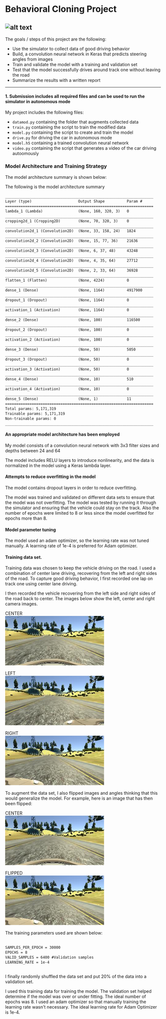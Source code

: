 
[//]: # (Image References)

[image1]: ./assets/output.gif
[image2]: ./assets/center.jpg
[image3]: ./assets/left.jpg
[image4]: ./assets/right.jpg
[image5]: ./assets/center_flip.jpg

# Behavioral Cloning Project

![alt text][image1]
---
The goals / steps of this project are the following:
* Use the simulator to collect data of good driving behavior
* Build, a convolution neural network in Keras that predicts steering angles from images
* Train and validate the model with a training and validation set
* Test that the model successfully drives around track one without leaving the road
* Summarize the results with a written report



---



#### 1. Submission includes all required files and can be used to run the simulator in autonomous mode

My project includes the following files:

* `datamod.py` containing the folder that augments collected data
* `train.py` containing the script to train the modified data
* `model.py` containing the script to create and train the model
* `drive.py` for driving the car in autonomous mode
* `model.h5` containing a trained convolution neural network 
* `video.py` containing the script that generates a video of the car driving autoomously



### Model Architecture and Training Strategy

The model architecture summary is shown below:

The following is the model architecture summary


```
___________________________________________________________________
Layer (type)                     Output Shape          Param #                    
===================================================================
lambda_1 (Lambda)                (None, 160, 320, 3)   0                        
___________________________________________________________________
cropping2d_1 (Cropping2D)        (None, 70, 320, 3)    0                              
___________________________________________________________________
convolution2d_1 (Convolution2D)  (None, 33, 158, 24)   1824                    
___________________________________________________________________
convolution2d_2 (Convolution2D)  (None, 15, 77, 36)    21636                   
___________________________________________________________________
convolution2d_3 (Convolution2D)  (None, 6, 37, 48)     43248                   
___________________________________________________________________
convolution2d_4 (Convolution2D)  (None, 4, 35, 64)     27712                   
___________________________________________________________________
convolution2d_5 (Convolution2D)  (None, 2, 33, 64)     36928                   
___________________________________________________________________
flatten_1 (Flatten)              (None, 4224)          0                       
___________________________________________________________________
dense_1 (Dense)                  (None, 1164)          4917900                       
___________________________________________________________________
dropout_1 (Dropout)              (None, 1164)          0                               
___________________________________________________________________
activation_1 (Activation)        (None, 1164)          0                             
___________________________________________________________________
dense_2 (Dense)                  (None, 100)           116500                     
___________________________________________________________________
dropout_2 (Dropout)              (None, 100)           0                               
___________________________________________________________________
activation_2 (Activation)        (None, 100)           0                             
___________________________________________________________________
dense_3 (Dense)                  (None, 50)            5050                       
___________________________________________________________________
dropout_3 (Dropout)              (None, 50)            0                               
___________________________________________________________________
activation_3 (Activation)        (None, 50)            0                             
___________________________________________________________________
dense_4 (Dense)                  (None, 10)            510                        
___________________________________________________________________
activation_4 (Activation)        (None, 10)            0                               
___________________________________________________________________
dense_5 (Dense)                  (None, 1)             11                         
===================================================================
Total params: 5,171,319
Trainable params: 5,171,319
Non-trainable params: 0
___________________________________________________________________
```
####  An appropriate model architecture has been employed

My model consists of a convolution neural network with 3x3 filter sizes and depths between 24 and 64 

The model includes RELU layers to introduce nonlinearity, and the data is normalized in the model using a Keras lambda layer.

####  Attempts to reduce overfitting in the model

The model contains dropout layers in order to reduce overfitting. 

The model was trained and validated on different data sets to ensure that the model was not overfitting. The model was tested by running it through the simulator and ensuring that the vehicle could stay on the track. Also the number of epochs were limited to 8 or less since the model overfitted for epochs more than 8.

####  Model parameter tuning

The model used an adam optimizer, so the learning rate was not tuned manually. A learning rate of 1e-4 is preferred for Adam optimizer.

####  Training data set.

Training data was chosen to keep the vehicle driving on the road. I used a combination of center lane driving, recovering from the left and right sides of the road. To capture good driving behavior, I first recorded one lap on track one using center lane driving. 

I then recorded the vehicle recovering from the left side and right sides of the road back to center. The images below show the left, center and right camera images.

CENTER
<br />
![alt text][image2]

LEFT
<br />
![alt text][image3]

RIGHT
<br />
![alt text][image4]

To augment the data set, I also flipped images and angles thinking that this would generalize the model. For example, here is an image that has then been flipped:

CENTER
<br />
![alt text][image2]

FLIPPED
<br />
![alt text][image4]

The training parameters used are shown below:

```
	
SAMPLES_PER_EPOCH = 30000
EPOCHS = 8
VALID_SAMPLES = 6400 #Validation samples
LEARNING_RATE = 1e-4
	
```


I finally randomly shuffled the data set and put 20% of the data into a validation set. 

I used this training data for training the model. The validation set helped determine if the model was over or under fitting. The ideal number of epochs was 8. I used an adam optimizer so that manually training the learning rate wasn't necessary. The ideal learning rate for Adam Optimizer is 1e-4.
